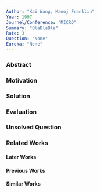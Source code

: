 ```yaml
---
Author: "Kai Wang, Manoj Franklin"
Year: 1997 
Journel/Conference: "MICRO"
Summary: "BlaBlaBla"
Rate: 3
Question: "None"
Eureka: "None"
---
```

### Abstract


### Motivation


### Solution


### Evaluation


### Unsolved Question


### Related Works
#### Later Works

#### Previous Works

#### Similar Works

